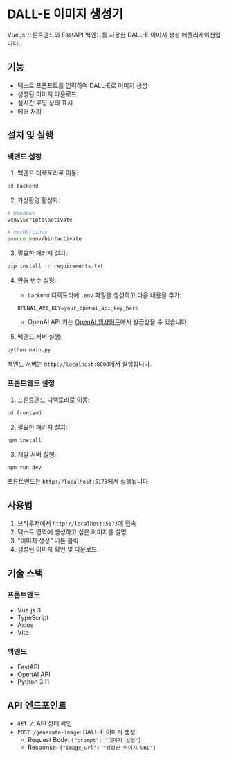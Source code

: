 # DALL-E 이미지 생성기

Vue.js 프론트엔드와 FastAPI 백엔드를 사용한 DALL-E 이미지 생성 애플리케이션입니다.

## 기능

- 텍스트 프롬프트를 입력하여 DALL-E로 이미지 생성
- 생성된 이미지 다운로드
- 실시간 로딩 상태 표시
- 에러 처리

## 설치 및 실행

### 백엔드 설정

1. 백엔드 디렉토리로 이동:

```bash
cd backend
```

2. 가상환경 활성화:

```bash
# Windows
venv\Scripts\activate

# macOS/Linux
source venv/bin/activate
```

3. 필요한 패키지 설치:

```bash
pip install -r requirements.txt
```

4. 환경 변수 설정:

   - `backend` 디렉토리에 `.env` 파일을 생성하고 다음 내용을 추가:

   ```
   OPENAI_API_KEY=your_openai_api_key_here
   ```

   - OpenAI API 키는 [OpenAI 웹사이트](https://platform.openai.com/api-keys)에서 발급받을 수 있습니다.

5. 백엔드 서버 실행:

```bash
python main.py
```

백엔드 서버는 `http://localhost:8000`에서 실행됩니다.

### 프론트엔드 설정

1. 프론트엔드 디렉토리로 이동:

```bash
cd frontend
```

2. 필요한 패키지 설치:

```bash
npm install
```

3. 개발 서버 실행:

```bash
npm run dev
```

프론트엔드는 `http://localhost:5173`에서 실행됩니다.

## 사용법

1. 브라우저에서 `http://localhost:5173`에 접속
2. 텍스트 영역에 생성하고 싶은 이미지를 설명
3. "이미지 생성" 버튼 클릭
4. 생성된 이미지 확인 및 다운로드

## 기술 스택

### 프론트엔드

- Vue.js 3
- TypeScript
- Axios
- Vite

### 백엔드

- FastAPI
- OpenAI API
- Python 3.11

## API 엔드포인트

- `GET /`: API 상태 확인
- `POST /generate-image`: DALL-E 이미지 생성
  - Request Body: `{"prompt": "이미지 설명"}`
  - Response: `{"image_url": "생성된 이미지 URL"}`
